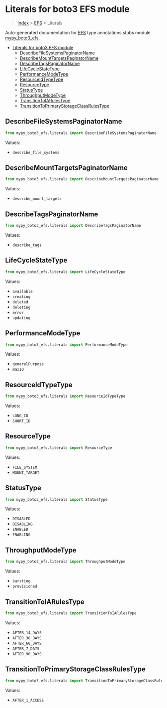 # Literals for boto3 EFS module

> [Index](..) > [EFS](.) > Literals

Auto-generated documentation for
[EFS](https://boto3.amazonaws.com/v1/documentation/api/latest/reference/services/efs.html#EFS)
type annotations stubs module
[mypy_boto3_efs](https://pypi.org/project/mypy-boto3-efs/).

- [Literals for boto3 EFS module](#literals-for-boto3-efs-module)
  - [DescribeFileSystemsPaginatorName](#describefilesystemspaginatorname)
  - [DescribeMountTargetsPaginatorName](#describemounttargetspaginatorname)
  - [DescribeTagsPaginatorName](#describetagspaginatorname)
  - [LifeCycleStateType](#lifecyclestatetype)
  - [PerformanceModeType](#performancemodetype)
  - [ResourceIdTypeType](#resourceidtypetype)
  - [ResourceType](#resourcetype)
  - [StatusType](#statustype)
  - [ThroughputModeType](#throughputmodetype)
  - [TransitionToIARulesType](#transitiontoiarulestype)
  - [TransitionToPrimaryStorageClassRulesType](#transitiontoprimarystorageclassrulestype)

## DescribeFileSystemsPaginatorName

```python
from mypy_boto3_efs.literals import DescribeFileSystemsPaginatorName
```

Values:

- `describe_file_systems`

## DescribeMountTargetsPaginatorName

```python
from mypy_boto3_efs.literals import DescribeMountTargetsPaginatorName
```

Values:

- `describe_mount_targets`

## DescribeTagsPaginatorName

```python
from mypy_boto3_efs.literals import DescribeTagsPaginatorName
```

Values:

- `describe_tags`

## LifeCycleStateType

```python
from mypy_boto3_efs.literals import LifeCycleStateType
```

Values:

- `available`
- `creating`
- `deleted`
- `deleting`
- `error`
- `updating`

## PerformanceModeType

```python
from mypy_boto3_efs.literals import PerformanceModeType
```

Values:

- `generalPurpose`
- `maxIO`

## ResourceIdTypeType

```python
from mypy_boto3_efs.literals import ResourceIdTypeType
```

Values:

- `LONG_ID`
- `SHORT_ID`

## ResourceType

```python
from mypy_boto3_efs.literals import ResourceType
```

Values:

- `FILE_SYSTEM`
- `MOUNT_TARGET`

## StatusType

```python
from mypy_boto3_efs.literals import StatusType
```

Values:

- `DISABLED`
- `DISABLING`
- `ENABLED`
- `ENABLING`

## ThroughputModeType

```python
from mypy_boto3_efs.literals import ThroughputModeType
```

Values:

- `bursting`
- `provisioned`

## TransitionToIARulesType

```python
from mypy_boto3_efs.literals import TransitionToIARulesType
```

Values:

- `AFTER_14_DAYS`
- `AFTER_30_DAYS`
- `AFTER_60_DAYS`
- `AFTER_7_DAYS`
- `AFTER_90_DAYS`

## TransitionToPrimaryStorageClassRulesType

```python
from mypy_boto3_efs.literals import TransitionToPrimaryStorageClassRulesType
```

Values:

- `AFTER_1_ACCESS`
